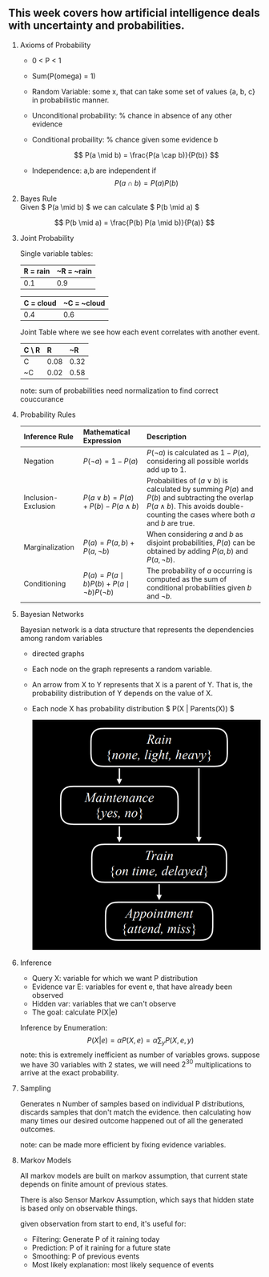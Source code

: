 ## This week covers how artificial intelligence deals with uncertainty and probabilities. 

1) Axioms of Probability 
    * 0 < P < 1
    * Sum(P(omega) = 1)
    * Random Variable: some x, that can take some set of values {a, b, c} in probabilistic manner. 
    * Unconditional probability: % chance in absence of any other evidence
    * Conditional probaility: % chance given some evidence b

        $$ P(a \mid b) = \frac{P(a \cap b)}{P(b)} $$
    * Independence: a,b are independent if 
        $$ P(a \cap b) = P(a)P(b) $$

2) Bayes Rule 
<br> Given $ P(a \mid b) $ we can calculate $ P(b \mid a) $

$$
P(b \mid a) = \frac{P(b) P(a \mid b)}{P(a)}
$$

3) Joint Probability 

    Single variable tables: 

    | R = rain | ~R = ~rain|    
    |----------|-----------| 
    | 0.1      | 0.9       |
    
    | C = cloud | ~C = ~cloud |    
    |----------|-----------| 
    | 0.4      | 0.6       |

    Joint Table where we see how each event correlates with another event. 

    | C \ R   | R  | ~R |
    |---------|----------|-----------|
    | C   | 0.08     | 0.32      |
    | ~C   | 0.02     | 0.58      |

    note: sum of probabilities need normalization to find correct couccurance 

4) Probability Rules 
    
    | Inference Rule                | Mathematical Expression                     | Description |
    |-------------------------------|---------------------------------------------|-------------|
    | Negation                      | $P(\neg a) = 1 - P(a)$                     | $P(\neg a)$ is calculated as $1 - P(a)$, considering all possible worlds add up to $1$. |
    | Inclusion-Exclusion           | $P(a \lor b) = P(a) + P(b) - P(a \land b)$  | Probabilities of $(a \lor b)$ is calculated by summing $P(a)$ and $P(b)$ and subtracting the overlap $P(a \land b)$. This avoids double-counting the cases where both $a$ and $b$ are true. |
    | Marginalization               | $P(a) = P(a, b) + P(a, \neg b)$             | When considering $a$ and $b$ as disjoint probabilities, $P(a)$ can be obtained by adding $P(a, b)$ and $P(a, \neg b)$. |
    | Conditioning                  | $` P(a) = P(a \mid b)P(b) + P(a \mid \neg b)P(\neg b) `$ | The probability of $a$ occurring is computed as the sum of conditional probabilities given $b$ and $\neg b$. |

5) Bayesian Networks

    Bayesian network is a data structure that represents the dependencies among random variables
    * directed graphs
    * Each node on the graph represents a random variable.
    * An arrow from X to Y represents that X is a parent of Y. That is, the probability distribution of Y depends on the value of X.
    * Each node X has probability distribution $ P(X | Parents(X)) $

        ![Bayesian Graph](./images/bayesiannetwork.png)

6) Inference 
    * Query X: variable for which we want P distribution
    * Evidence var E: variables for event e, that have already been observed
    * Hidden var: variables that we can't observe
    * The goal: calculate P(X|e)
    
    Inference by Enumeration: 
    $$
    P(X | e) = \alpha P(X, e) = \alpha \sum_{y} P(X, e, y)
    $$
    note: this is extremely inefficient as number of variables grows. suppose we have 30 variables with 2 states, we will need $2^{30}$ multiplications to arrive at the exact probability.

7) Sampling 

    Generates n Number of samples based on individual P distributions, discards samples that don't match the evidence.
    then calculating how many times our desired outcome happened out of all the generated outcomes.  

    note: can be made more efficient by fixing evidence variables. 

8) Markov Models 
    
    All markov models are built on markov assumption, that current state depends on finite amount of previous states. 

    There is also Sensor Markov Assumption, which says that hidden state is based only on observable things.

    given observation from start to end, it's useful for: 
    * Filtering: Generate P of it raining today
    * Prediction: P of it raining for a future state
    * Smoothing: P of previous events
    * Most likely explanation: most likely sequence of events



